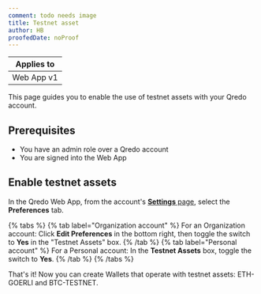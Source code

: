 ```yaml
---
comment: todo needs image
title: Testnet asset
author: HB
proofedDate: noProof
---
```


Applies to|
-------- |
|Web App v1|

This page guides you to enable the use of testnet assets with your Qredo account.

## Prerequisites

- You have an admin role over a Qredo account
- You are signed into the Web App

## Enable testnet assets

In the Qredo Web App, from the account's [**Settings** page](/user-guides/switch-accounts), select the **Preferences** tab.
 
{% tabs %}
{% tab label="Organization account" %}
For an Organization account: Click **Edit Preferences** in the bottom right, then toggle the switch to **Yes** in the "Testnet Assets" box.
{% /tab %}
{% tab label="Personal account" %}
For a Personal account: In the **Testnet Assets** box, toggle the switch to **Yes**.
{% /tab %}
{% /tabs %}

That's it! Now you can create Wallets that operate with testnet assets: ETH-GOERLI and BTC-TESTNET.

